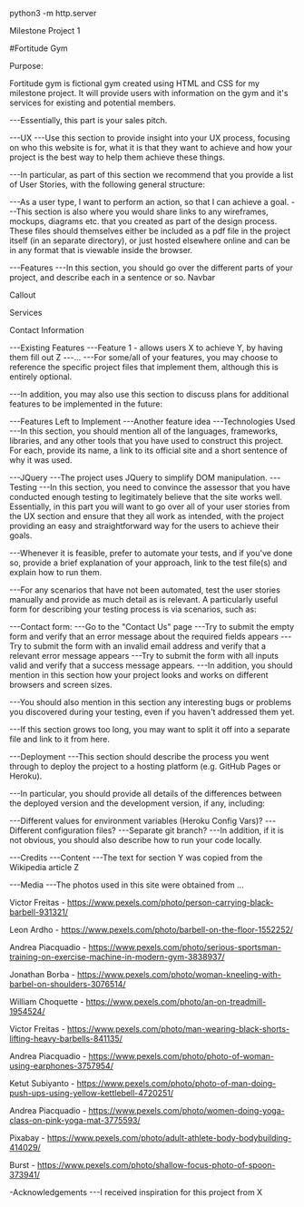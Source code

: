 python3 -m http.server

Milestone Project 1

#Fortitude Gym

Purpose:

Fortitude gym is fictional gym created using HTML and CSS for my milestone project. It will provide users with information on the gym and it's services for existing and potential members.

---Essentially, this part is your sales pitch.

---UX
---Use this section to provide insight into your UX process, focusing on who this website is for, what it is that they want to achieve and how your project is the best way to help them achieve these things.

---In particular, as part of this section we recommend that you provide a list of User Stories, with the following general structure:

---As a user type, I want to perform an action, so that I can achieve a goal.
---This section is also where you would share links to any wireframes, mockups, diagrams etc. that you created as part of the design process. These files should themselves either be included as a pdf file in the project itself (in an separate directory), or just hosted elsewhere online and can be in any format that is viewable inside the browser.

---Features
---In this section, you should go over the different parts of your project, and describe each in a sentence or so.
Navbar

Callout

Services

Contact Information


---Existing Features
---Feature 1 - allows users X to achieve Y, by having them fill out Z
---...
---For some/all of your features, you may choose to reference the specific project files that implement them, although this is entirely optional.

---In addition, you may also use this section to discuss plans for additional features to be implemented in the future:

---Features Left to Implement
---Another feature idea
---Technologies Used
---In this section, you should mention all of the languages, frameworks, libraries, and any other tools that you have used to construct this project. For each, provide its name, a link to its official site and a short sentence of why it was used.

---JQuery
---The project uses JQuery to simplify DOM manipulation.
---Testing
---In this section, you need to convince the assessor that you have conducted enough testing to legitimately believe that the site works well. Essentially, in this part you will want to go over all of your user stories from the UX section and ensure that they all work as intended, with the project providing an easy and straightforward way for the users to achieve their goals.

---Whenever it is feasible, prefer to automate your tests, and if you've done so, provide a brief explanation of your approach, link to the test file(s) and explain how to run them.

---For any scenarios that have not been automated, test the user stories manually and provide as much detail as is relevant. A particularly useful form for describing your testing process is via scenarios, such as:

---Contact form:
---Go to the "Contact Us" page
---Try to submit the empty form and verify that an error message about the required fields appears
---Try to submit the form with an invalid email address and verify that a relevant error message appears
---Try to submit the form with all inputs valid and verify that a success message appears.
---In addition, you should mention in this section how your project looks and works on different browsers and screen sizes.

---You should also mention in this section any interesting bugs or problems you discovered during your testing, even if you haven't addressed them yet.

---If this section grows too long, you may want to split it off into a separate file and link to it from here.

---Deployment
---This section should describe the process you went through to deploy the project to a hosting platform (e.g. GitHub Pages or Heroku).

---In particular, you should provide all details of the differences between the deployed version and the development version, if any, including:

---Different values for environment variables (Heroku Config Vars)?
---Different configuration files?
---Separate git branch?
---In addition, if it is not obvious, you should also describe how to run your code locally.

---Credits
---Content
---The text for section Y was copied from the Wikipedia article Z

---Media
---The photos used in this site were obtained from ...

Victor Freitas - https://www.pexels.com/photo/person-carrying-black-barbell-931321/

Leon Ardho - https://www.pexels.com/photo/barbell-on-the-floor-1552252/

Andrea Piacquadio - https://www.pexels.com/photo/serious-sportsman-training-on-exercise-machine-in-modern-gym-3838937/

Jonathan Borba - https://www.pexels.com/photo/woman-kneeling-with-barbel-on-shoulders-3076514/

William Choquette - https://www.pexels.com/photo/an-on-treadmill-1954524/

Victor Freitas - https://www.pexels.com/photo/man-wearing-black-shorts-lifting-heavy-barbells-841135/

Andrea Piacquadio - https://www.pexels.com/photo/photo-of-woman-using-earphones-3757954/

Ketut Subiyanto - https://www.pexels.com/photo/photo-of-man-doing-push-ups-using-yellow-kettlebell-4720251/

Andrea Piacquadio - https://www.pexels.com/photo/women-doing-yoga-class-on-pink-yoga-mat-3775593/

Pixabay - https://www.pexels.com/photo/adult-athlete-body-bodybuilding-414029/

Burst - https://www.pexels.com/photo/shallow-focus-photo-of-spoon-373941/

-Acknowledgements
---I received inspiration for this project from X